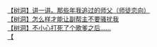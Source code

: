 [【树洞】讲一讲。那些年我追过的师父（师徒恋向）](http://tieba.baidu.com/p/4304253873?see_lz=1&pn=)   
[【树洞】怎么样才能让副帮主不要骚扰我](http://tieba.baidu.com/p/4305601951?see_lz=1&pn=)   
[【树洞】不小心打死了个歌爹之后……](http://tieba.baidu.com/p/4304355385?see_lz=1&pn=)   
[【](http://tieba.baidu.com/p/4304523777?see_lz=1&pn=)   
